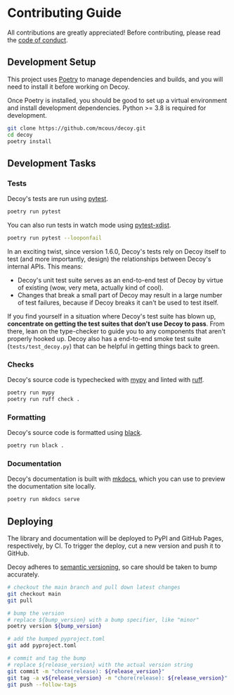 # Contributing Guide

All contributions are greatly appreciated! Before contributing, please read the [code of conduct][].

## Development Setup

This project uses [Poetry][] to manage dependencies and builds, and you will need to install it before working on Decoy.

Once Poetry is installed, you should be good to set up a virtual environment and install development dependencies. Python >= 3.8 is required for development.

```bash
git clone https://github.com/mcous/decoy.git
cd decoy
poetry install
```

## Development Tasks

### Tests

Decoy's tests are run using [pytest][].

```bash
poetry run pytest
```

You can also run tests in watch mode using [pytest-xdist][].

```bash
poetry run pytest --looponfail
```

In an exciting twist, since version 1.6.0, Decoy's tests rely on Decoy itself to test (and more importantly, design) the relationships between Decoy's internal APIs. This means:

-   Decoy's unit test suite serves as an end-to-end test of Decoy by virtue of existing (wow, very meta, actually kind of cool).
-   Changes that break a small part of Decoy may result in a large number of test failures, because if Decoy breaks it can't be used to test itself.

If you find yourself in a situation where Decoy's test suite has blown up, **concentrate on getting the test suites that don't use Decoy to pass**. From there, lean on the type-checker to guide you to any components that aren't properly hooked up. Decoy also has a end-to-end smoke test suite (`tests/test_decoy.py`) that can be helpful in getting things back to green.

### Checks

Decoy's source code is typechecked with [mypy][] and linted with [ruff][].

```bash
poetry run mypy
poetry run ruff check .
```

### Formatting

Decoy's source code is formatted using [black][].

```bash
poetry run black .
```

### Documentation

Decoy's documentation is built with [mkdocs][], which you can use to preview the documentation site locally.

```bash
poetry run mkdocs serve
```

## Deploying

The library and documentation will be deployed to PyPI and GitHub Pages, respectively, by CI. To trigger the deploy, cut a new version and push it to GitHub.

Decoy adheres to [semantic versioning][], so care should be taken to bump accurately.

```bash
# checkout the main branch and pull down latest changes
git checkout main
git pull

# bump the version
# replace ${bump_version} with a bump specifier, like "minor"
poetry version ${bump_version}

# add the bumped pyproject.toml
git add pyproject.toml

# commit and tag the bump
# replace ${release_version} with the actual version string
git commit -m "chore(release): ${release_version}"
git tag -a v${release_version} -m "chore(release): ${release_version}"
git push --follow-tags
```

[code of conduct]: https://github.com/mcous/decoy/blob/main/CODE_OF_CONDUCT.md
[poetry]: https://python-poetry.org/
[pytest]: https://docs.pytest.org/
[pytest-xdist]: https://github.com/pytest-dev/pytest-xdist
[mypy]: https://mypy.readthedocs.io
[ruff]: https://github.com/charliermarsh/ruff
[black]: https://black.readthedocs.io
[mkdocs]: https://www.mkdocs.org/
[semantic versioning]: https://semver.org/
